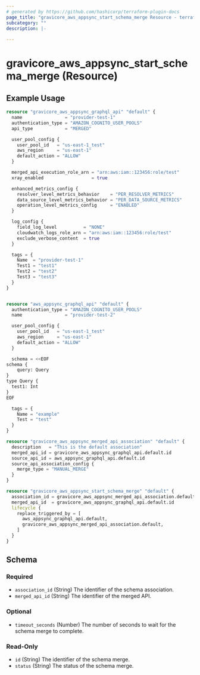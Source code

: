 ```yaml
---
# generated by https://github.com/hashicorp/terraform-plugin-docs
page_title: "gravicore_aws_appsync_start_schema_merge Resource - terraform-provider-gravicore"
subcategory: ""
description: |-
  
---
```


# gravicore_aws_appsync_start_schema_merge (Resource)



## Example Usage

```terraform
resource "gravicore_aws_appsync_graphql_api" "default" {
  name                = "provider-test-1"
  authentication_type = "AMAZON_COGNITO_USER_POOLS"
  api_type            = "MERGED"

  user_pool_config {
    user_pool_id   = "us-east-1_test"
    aws_region     = "us-east-1"
    default_action = "ALLOW"
  }

  merged_api_execution_role_arn = "arn:aws:iam::123456:role/test"
  xray_enabled                  = true

  enhanced_metrics_config {
    resolver_level_metrics_behavior    = "PER_RESOLVER_METRICS"
    data_source_level_metrics_behavior = "PER_DATA_SOURCE_METRICS"
    operation_level_metrics_config     = "ENABLED"
  }

  log_config {
    field_log_level          = "NONE"
    cloudwatch_logs_role_arn = "arn:aws:iam::123456:role/test"
    exclude_verbose_content  = true
  }

  tags = {
    Name  = "provider-test-1"
    Test1 = "test1"
    Test2 = "test2"
    Test3 = "test3"
  }
}


resource "aws_appsync_graphql_api" "default" {
  authentication_type = "AMAZON_COGNITO_USER_POOLS"
  name                = "provider-test-2"

  user_pool_config {
    user_pool_id   = "us-east-1_test"
    aws_region     = "us-east-1"
    default_action = "ALLOW"
  }

  schema = <<EOF
schema {
    query: Query
}
type Query {
  test1: Int
}
EOF

  tags = {
    Name = "example"
    Test = "test"
  }
}

resource "gravicore_aws_appsync_merged_api_association" "default" {
  description   = "This is the default association"
  merged_api_id = gravicore_aws_appsync_graphql_api.default.id
  source_api_id = aws_appsync_graphql_api.default.id
  source_api_association_config {
    merge_type = "MANUAL_MERGE"
  }
}

resource "gravicore_aws_appsync_start_schema_merge" "default" {
  association_id = gravicore_aws_appsync_merged_api_association.default.id
  merged_api_id  = gravicore_aws_appsync_graphql_api.default.id
  lifecycle {
    replace_triggered_by = [
      aws_appsync_graphql_api.default,
      gravicore_aws_appsync_merged_api_association.default,
    ]
  }
}
```

<!-- schema generated by tfplugindocs -->
## Schema

### Required

- `association_id` (String) The identifier of the schema association.
- `merged_api_id` (String) The identifier of the merged API.

### Optional

- `timeout_seconds` (Number) The number of seconds to wait for the schema merge to complete.

### Read-Only

- `id` (String) The identifier of the schema merge.
- `status` (String) The status of the schema merge.
